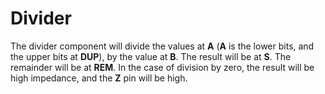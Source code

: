 # Divider

The divider component will divide the values at **A** (**A** is the lower bits, and the upper bits at **DUP**), by the value at **B**. The result will be at **S**. The remainder will be at **REM**. In the case of division by zero, the result will be high impedance, and the **Z** pin will be high.
